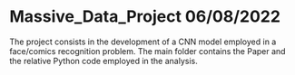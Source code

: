 # Massive_Data_Project 06/08/2022

The project consists in the development of a CNN model employed in a face/comics recognition problem.
The main folder contains the Paper and the relative Python code employed in the analysis.
